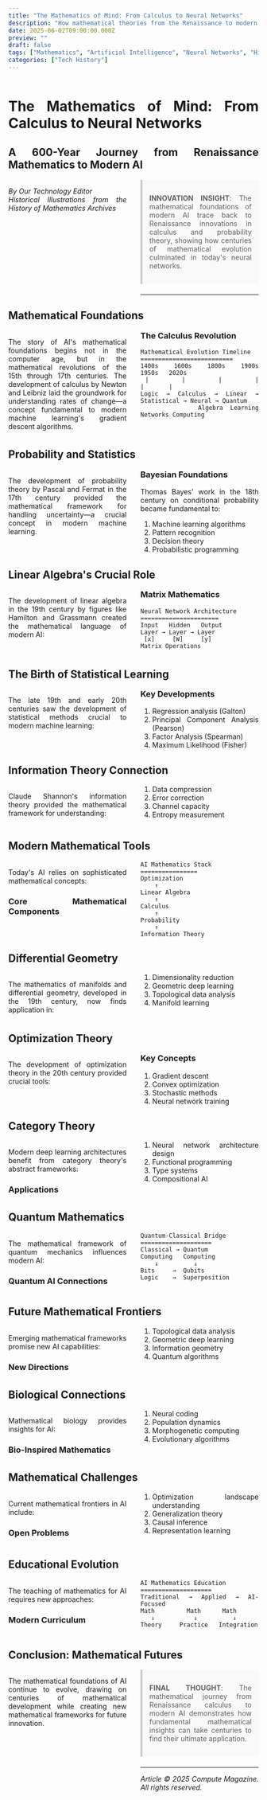 ```yaml
---
title: "The Mathematics of Mind: From Calculus to Neural Networks"
description: "How mathematical theories from the Renaissance to modern day shaped AI"
date: 2025-06-02T09:00:00.000Z
preview: ""
draft: false
tags: ["Mathematics", "Artificial Intelligence", "Neural Networks", "History"]
categories: ["Tech History"]
---
```


<div class="two-column">

# The Mathematics of Mind: From Calculus to Neural Networks
## A 600-Year Journey from Renaissance Mathematics to Modern AI

*By Our Technology Editor*  
*Historical Illustrations from the History of Mathematics Archives*

> **INNOVATION INSIGHT**: The mathematical foundations of modern AI trace back to Renaissance innovations in calculus and probability theory, showing how centuries of mathematical evolution culminated in today's neural networks.

-------------------

## Mathematical Foundations

The story of AI's mathematical foundations begins not in the computer age, but in the mathematical revolutions of the 15th through 17th centuries. The development of calculus by Newton and Leibniz laid the groundwork for understanding rates of change—a concept fundamental to modern machine learning's gradient descent algorithms.

### The Calculus Revolution

```ascii
Mathematical Evolution Timeline
==========================
1400s   1600s   1800s   1900s   1950s   2020s
 |       |       |       |       |       |
Logic → Calculus → Linear → Statistical → Neural → Quantum
                Algebra  Learning Networks Computing
```

## Probability and Statistics

The development of probability theory by Pascal and Fermat in the 17th century provided the mathematical framework for handling uncertainty—a crucial concept in modern machine learning.

### Bayesian Foundations

Thomas Bayes' work in the 18th century on conditional probability became fundamental to:
1. Machine learning algorithms
2. Pattern recognition
3. Decision theory
4. Probabilistic programming

## Linear Algebra's Crucial Role

The development of linear algebra in the 19th century by figures like Hamilton and Grassmann created the mathematical language of modern AI:

### Matrix Mathematics

```ascii
Neural Network Architecture
======================
Input   Hidden   Output
Layer → Layer → Layer
 [x]     [W]     [y]
Matrix Operations
```

## The Birth of Statistical Learning

The late 19th and early 20th centuries saw the development of statistical methods crucial to modern machine learning:

### Key Developments

1. Regression analysis (Galton)
2. Principal Component Analysis (Pearson)
3. Factor Analysis (Spearman)
4. Maximum Likelihood (Fisher)

## Information Theory Connection

Claude Shannon's information theory provided the mathematical framework for understanding:

1. Data compression
2. Error correction
3. Channel capacity
4. Entropy measurement

## Modern Mathematical Tools

Today's AI relies on sophisticated mathematical concepts:

### Core Mathematical Components

```ascii
AI Mathematics Stack
================
Optimization
    ↑
Linear Algebra
    ↑
Calculus
    ↑
Probability
    ↑
Information Theory
```

## Differential Geometry

The mathematics of manifolds and differential geometry, developed in the 19th century, now finds application in:

1. Dimensionality reduction
2. Geometric deep learning
3. Topological data analysis
4. Manifold learning

## Optimization Theory

The development of optimization theory in the 20th century provided crucial tools:

### Key Concepts

1. Gradient descent
2. Convex optimization
3. Stochastic methods
4. Neural network training

## Category Theory

Modern deep learning architectures benefit from category theory's abstract frameworks:

### Applications

1. Neural network architecture design
2. Functional programming
3. Type systems
4. Compositional AI

## Quantum Mathematics

The mathematical framework of quantum mechanics influences modern AI:

### Quantum AI Connections

```ascii
Quantum-Classical Bridge
====================
Classical → Quantum
Computing   Computing
    ↓          ↓
Bits     →  Qubits
Logic    →  Superposition
```

## Future Mathematical Frontiers

Emerging mathematical frameworks promise new AI capabilities:

### New Directions

1. Topological data analysis
2. Geometric deep learning
3. Information geometry
4. Quantum algorithms

## Biological Connections

Mathematical biology provides insights for AI:

### Bio-Inspired Mathematics

1. Neural coding
2. Population dynamics
3. Morphogenetic computing
4. Evolutionary algorithms

## Mathematical Challenges

Current mathematical frontiers in AI include:

### Open Problems

1. Optimization landscape understanding
2. Generalization theory
3. Causal inference
4. Representation learning

## Educational Evolution

The teaching of mathematics for AI requires new approaches:

### Modern Curriculum

```ascii
AI Mathematics Education
====================
Traditional → Applied → AI-Focused
Math         Math      Math
   ↓           ↓          ↓
Theory     Practice   Integration
```

## Conclusion: Mathematical Futures

The mathematical foundations of AI continue to evolve, drawing on centuries of mathematical development while creating new mathematical frameworks for future innovation.

> **FINAL THOUGHT**: 
> The mathematical journey from Renaissance calculus 
> to modern AI demonstrates how fundamental mathematical 
> insights can take centuries to find their ultimate 
> application.

---

*Article © 2025 Compute Magazine. All rights reserved.*

</div>

<style>
.two-column {
    column-count: 2;
    column-gap: 2em;
    text-align: justify;
    hyphens: auto;
}

.two-column h1, .two-column h2 {
    column-span: all;
}

.two-column pre {
    white-space: pre-wrap;
    break-inside: avoid;
}

blockquote {
    background: #f9f9f9;
    border-left: 4px solid #ccc;
    margin: 1.5em 0;
    padding: 1em;
    break-inside: avoid;
}

table {
    width: 100%;
    border-collapse: collapse;
    break-inside: avoid;
}

td, th {
    border: 1px solid #ddd;
    padding: 8px;
}
</style>
